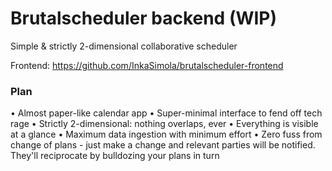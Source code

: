 # Brutalscheduler backend (WIP)

Simple & strictly 2-dimensional collaborative scheduler

Frontend: https://github.com/InkaSimola/brutalscheduler-frontend


### Plan

• Almost paper-like calendar app
• Super-minimal interface to fend off tech rage
• Strictly 2-dimensional: nothing overlaps, ever 
• Everything is visible at a glance
• Maximum data ingestion with minimum effort
• Zero fuss from change of plans - just make a change and relevant parties will be notified. They'll reciprocate by bulldozing your plans in turn
